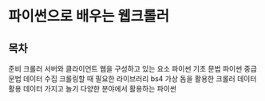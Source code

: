 # 파이썬으로 배우는 웹크롤러

## 목차

준비
    크롤러
    서버와 클라이언트
    웹을 구성하고 있는 요소
    파이썬 기초 문법
    파이썬 중급 문법
데이터 수집
    크롤링할 때 필요한 라이브러리
    bs4
    가상 돔을 활용한 크롤러
데이터 활용
    데이터 가지고 놀기
    다양한 분야에서 활용하는 파이썬

